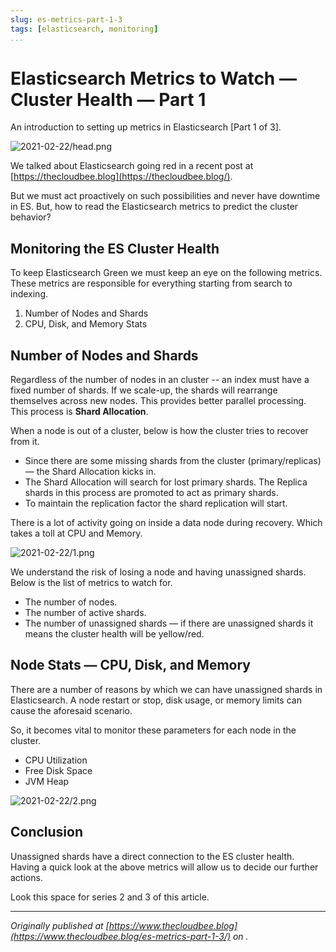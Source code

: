```yaml
---
slug: es-metrics-part-1-3
tags: [elasticsearch, monitoring]
...
```


# Elasticsearch Metrics to Watch — Cluster Health — Part 1

An introduction to setting up metrics in Elasticsearch [Part 1 of 3].

![2021-02-22/head.png](https://www.thecloudbee.blog/assets/images/2021-02-22/head.png)

We talked about Elasticsearch going red in a recent post at [https://thecloudbee.blog](https://thecloudbee.blog/).

But we must act proactively on such possibilities and never have downtime in ES. But, how to read the Elasticsearch metrics to predict the cluster behavior?

## **Monitoring the ES Cluster Health**

To keep Elasticsearch Green we must keep an eye on the following metrics. These metrics are responsible for everything starting from search to indexing.

1. Number of Nodes and Shards
2. CPU, Disk, and Memory Stats

## Number of Nodes and Shards

Regardless of the number of nodes in an cluster -- an index must have a fixed number of shards. If we scale-up, the shards will rearrange themselves across new nodes. This provides better parallel processing. This process is **Shard Allocation**.

When a node is out of a cluster, below is how the cluster tries to recover from it.

- Since there are some missing shards from the cluster (primary/replicas) — the Shard Allocation kicks in.
- The Shard Allocation will search for lost primary shards. The Replica shards in this process are promoted to act as primary shards.
- To maintain the replication factor the shard replication will start.

There is a lot of activity going on inside a data node during recovery. Which takes a toll at CPU and Memory.

![2021-02-22/1.png](https://www.thecloudbee.blog/assets/images/2021-02-22/1.png)

We understand the risk of losing a node and having unassigned shards. Below is the list of metrics to watch for.

- The number of nodes.
- The number of active shards.
- The number of unassigned shards — if there are unassigned shards it means the cluster health will be yellow/red.

## Node Stats — CPU, Disk, and Memory

There are a number of reasons by which we can have unassigned shards in Elasticsearch. A node restart or stop, disk usage, or memory limits can cause the aforesaid scenario.

So, it becomes vital to monitor these parameters for each node in the cluster. 

- CPU Utilization
- Free Disk Space
- JVM Heap

![2021-02-22/2.png](https://www.thecloudbee.blog/assets/images/2021-02-22/2.png)

## Conclusion

Unassigned shards have a direct connection to the ES cluster health. Having a quick look at the above metrics will allow us to decide our further actions.

Look this space for series 2 and 3 of this article.

---

*Originally published at [https://www.thecloudbee.blog](https://www.thecloudbee.blog/es-metrics-part-1-3/) on .*